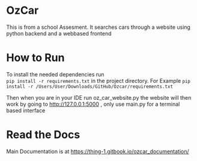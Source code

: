 
# OzCar
This is from a school Assesment. It searches cars through a website using python backend and a webbased frontend 

# How to Run
To install the needed dependencies run  
`pip install -r requirements.txt`
in the project directory. For Example `pip install -r /Users/User/Downloads/GitHub/Ozcar/requirements.txt`

Then when you are in your IDE run oz_car_website.py the website will then work by going to http://127.0.0.1:5000 , only use main.py for a terminal based interface

# Read the Docs
Main Documentation is at https://thing-1.gitbook.io/ozcar_documentation/
